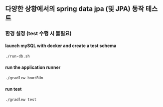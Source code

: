 ## 다양한 상황에서의 spring data jpa (및 JPA) 동작 테스트

### 환경 설정 (test 수행 시 불필요)

#### launch mySQL with docker and create a test schema
```bash
./run-db.sh
```

#### run the application runner
```bash
./gradlew bootRUn
```

#### run test
```bash
./gradlew test
```